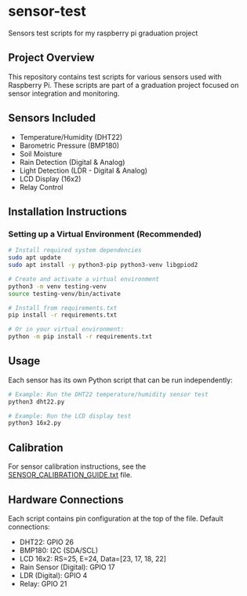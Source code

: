 
# sensor-test
Sensors test scripts for my raspberry pi graduation project

## Project Overview
This repository contains test scripts for various sensors used with Raspberry Pi. These scripts are part of a graduation project focused on sensor integration and monitoring.

## Sensors Included
- Temperature/Humidity (DHT22)
- Barometric Pressure (BMP180)
- Soil Moisture
- Rain Detection (Digital & Analog)
- Light Detection (LDR - Digital & Analog)
- LCD Display (16x2)
- Relay Control

## Installation Instructions

### Setting up a Virtual Environment (Recommended)
```bash
# Install required system dependencies
sudo apt update
sudo apt install -y python3-pip python3-venv libgpiod2

# Create and activate a virtual environment
python3 -m venv testing-venv
source testing-venv/bin/activate

# Install from requirements.txt
pip install -r requirements.txt

# Or in your virtual environment:
python -m pip install -r requirements.txt
```

## Usage
Each sensor has its own Python script that can be run independently:

```bash
# Example: Run the DHT22 temperature/humidity sensor test
python3 dht22.py

# Example: Run the LCD display test
python3 16x2.py
```

## Calibration
For sensor calibration instructions, see the [SENSOR_CALIBRATION_GUIDE.txt](SENSOR_CALIBRATION_GUIDE.txt) file.

## Hardware Connections
Each script contains pin configuration at the top of the file. Default connections:

- DHT22: GPIO 26
- BMP180: I2C (SDA/SCL)
- LCD 16x2: RS=25, E=24, Data=[23, 17, 18, 22]
- Rain Sensor (Digital): GPIO 17
- LDR (Digital): GPIO 4
- Relay: GPIO 21
